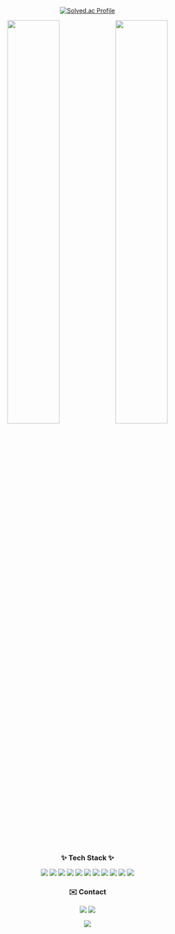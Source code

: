 
<!-- 깃허브 스탯 -->
<p align="center">
  <a href="https://solved.ac/jihyoun2002">
    <img src="http://mazassumnida.wtf/api/mini/generate_badge?boj=jihyoun2002" alt="Solved.ac Profile" />
  </a>
</p>
<div align="center">
  <img src="https://github-readme-stats.vercel.app/api?username=parkjihyoun&show_icons=true&theme=rose_pine" width="49%" />
  <img src="https://github-readme-stats.vercel.app/api/top-langs/?username=parkjihyoun&layout=compact&theme=rose_pine" width="49%" />
</div>


<!-- 스택 -->
<h3 align="center">✨ Tech Stack ✨</h3>
<p align="center">
  <img src="https://img.shields.io/badge/React-61DAFB?style=flat&logo=React&logoColor=black"/>
  <img src="https://img.shields.io/badge/TypeScript-3178C6?style=flat&logo=TypeScript&logoColor=white"/>
  <img src="https://img.shields.io/badge/JavaScript-F7DF1E?style=flat&logo=JavaScript&logoColor=black"/>
  <img src="https://img.shields.io/badge/HTML5-E34F26?style=flat&logo=HTML5&logoColor=white"/>
  <img src="https://img.shields.io/badge/CSS3-1572B6?style=flat&logo=CSS3&logoColor=white"/>
  <img src="https://img.shields.io/badge/TailwindCSS-06B6D4?style=flat&logo=tailwindcss&logoColor=white"/>
  <img src="https://img.shields.io/badge/Python-3776AB?style=flat&logo=Python&logoColor=white"/>
  <img src="https://img.shields.io/badge/C-00599C?style=flat&logo=C&logoColor=white"/>
  <img src="https://img.shields.io/badge/Git-F05032?style=flat&logo=Git&logoColor=white"/>
  <img src="https://img.shields.io/badge/Figma-F24E1E?style=flat&logo=Figma&logoColor=white"/>
  <img src="https://img.shields.io/badge/Jira-0052CC?style=flat&logo=Jira&logoColor=white"/>
</p>


<!-- Contact -->
<h3 align="center">✉️ Contact</h3>
<p align="center">
  <a href="mailto:your.email@example.com"><img src="https://img.shields.io/badge/Email-EA4335?style=flat&logo=gmail&logoColor=white"/></a>
  <a href="https://velog.io/@parkjihyoun/posts">
    <img src="https://img.shields.io/badge/Velog-20C997?style=flat&logo=Velog&logoColor=white"/>
  </a>
</p>


<p align="center">
  <img src="https://github-readme-streak-stats.herokuapp.com/?user=parkjihyoun&theme=candy" />
</p>
